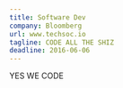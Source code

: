```yaml
---
title: Software Dev
company: Bloomberg
url: www.techsoc.io
tagline: CODE ALL THE SHIZ
deadline: 2016-06-06
---
```



YES WE CODE